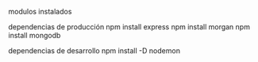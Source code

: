 modulos instalados

dependencias de producción
npm install express
npm install morgan
npm install mongodb

dependencias de desarrollo
npm install -D nodemon
